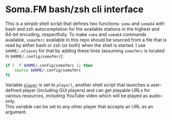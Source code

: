 # Soma.FM bash/zsh cli interface

This is a simple shell script that defines two functions: `soma` and `soma64` with bash and zsh autocompletion for the available stations in the highest and 64-bit encoding, respectfully.
To make `soma` and `soma64` commands available, `somafmrc` available in this repo should be sourced from a file that is read by either bash or zsh (or both) when the shell is started. I use `$HOME/.aliases` for that by adding these lines (assuming `somafmrc` is located in `$HOME/.config/somafmrc`):
``` bash
if [ -f $HOME/.config/somafmrc ]; then
    source $HOME/.config/somafmrc
fi
```

Variable [`player`](https://github.com/kosivantsov/somafm-cli/blob/7cb867bb5cc01d2044007c25ee720e9c15512555/somafmrc#L2) is set to `playurl`, another shell script that launches a user-defined player (including GUI players) and can get playable URLs for various resources, including YouTube video which will be played as audio-only.  
This variable can be set to any other player that accepts an URL as an argument.

